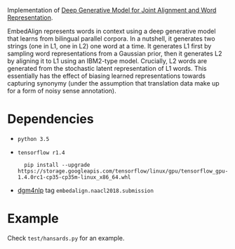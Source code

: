 Implementation of [Deep Generative Model for Joint Alignment and Word Representation](https://arxiv.org/abs/1802.05883).

EmbedAlign represents words in context using a deep generative model that learns from bilingual parallel corpora. 
In a nutshell, it generates two strings (one in L1, one in L2) one word at a time. It generates L1 first by sampling word representations from a Gaussian prior, 
then it generates L2 by aligning it to L1 using an IBM2-type model. Crucially, L2 words are generated from the stochastic latent representation of L1 words. 
This essentially has the effect of biasing learned representations towards capturing synonymy (under the assumption that translation data make up for a form of
noisy sense annotation). 


# Dependencies

* `python 3.5`
* `tensorflow r1.4`

        pip install --upgrade https://storage.googleapis.com/tensorflow/linux/gpu/tensorflow_gpu-1.4.0rc1-cp35-cp35m-linux_x86_64.whl

* [dgm4nlp](https://github.com/uva-slpl/dgm4nlp) tag `embedalign.naacl2018.submission`

# Example

Check `test/hansards.py` for an example. 
